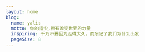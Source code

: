 ```yaml
---
layout: home
blog:
  name: yalis
  motto: 你的指尖,拥有改变世界的力量
  inspiring: 千万不要因为走得太久，而忘记了我们为什么出发
  pageSize: 8
---
```


<script setup>
import index from '/.vitepress/theme/pages/Blogs.vue'
</script>
<index />
